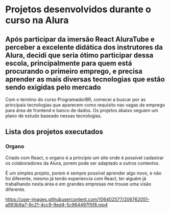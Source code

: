 # Projetos desenvolvidos durante o curso na Alura

## Após participar da imersão React AluraTube e perceber a excelente didática dos instrutores da Alura, decidi que seria ótimo participar dessa escola, principalmente para quem está procurando o primeiro emprego, e precisa aprender as mais diversas tecnologias que estão sendo exigidas pelo mercado

Com o termino do curso ProgramadorBR, comecei a buscar por as principais tecnologias que aparecem como requisito nas vagas de emprego para área de frontend e banco de dados. Os projetos abaixo seguem um plano de estudo baseado nessas tecnologias.

## Lista dos projetos executados

### Organo

Criado com React, o organo é a princípio um site onde é possível cadastrar os colaboradores da Alura, porem pode ser adaptado a outros contextos.

É um simples projeto, porem é sempre possível aprender algo novo, e não foi diferente, mesmo já tendo experiencia com React, ter alguém já trabalhando nesta área e em grandes empresas me trouxe uma visão diferente.

<https://user-images.githubusercontent.com/106402577/206762051-a993b9a7-9c21-4cc9-9ed4-5c964497f5f8.mp4>
